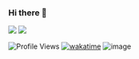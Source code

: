 ### Hi there 👋

<!-- STATS -->
<p align="start">
<img src="https://github-readme-stats.vercel.app/api?username=Wordllban&show_icons=true&&theme=jolly" />
<img src="https://github-readme-stats.vercel.app/api/top-langs/?username=wordllban&layout=compact&theme=jolly"/>
</p>

<!-- BADGES -->
![Profile Views](https://hits.seeyoufarm.com/api/count/incr/badge.svg?url=https://github.com/Wordllban/&count_bg=%23EB28BE&title_bg=%23555555&icon=&icon_color=%23E7E7E7&title=Profile%20Views)
[![wakatime](https://wakatime.com/badge/user/01a20e69-26f7-4f31-bdbc-15299317e534.svg)](https://wakatime.com/@01a20e69-26f7-4f31-bdbc-15299317e534)
![image](https://www.codewars.com/users/Wordllban/badges/micro)
<!--
**Wordllban/Wordllban** is a ✨ _special_ ✨ repository because its `README.md` (this file) appears on your GitHub profile.

Here are some ideas to get you started:

- 🔭 I’m currently working on ...
- 🌱 I’m currently learning ...
- 👯 I’m looking to collaborate on ...
- 🤔 I’m looking for help with ...
- 💬 Ask me about ...
- 📫 How to reach me: ...
- 😄 Pronouns: ...
- ⚡ Fun fact: ...
-->
